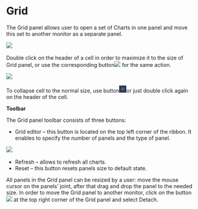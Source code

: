 # Grid


The Grid panel allows user to open a set of Charts in one panel and move this set to another monitor as a separate panel.

![](../../../.gitbook/assets/12%20%283%29.png)


Double click on the header of a cell in order to maximize it to the size of Grid panel, or use the corresponding button![](../../../.gitbook/assets/13%20%281%29.png)
for the same action. 

![](../../../.gitbook/assets/14%20%282%29.png)


To collapse cell to the normal size, use button![](../../../.gitbook/assets/15%20%282%29.png)or just double click again on the header of the cell.

**Toolbar**

The Grid panel toolbar consists of three buttons:

* Grid editor – this button is located on the top left corner of the ribbon. It enables to specify the number of panels and the type of panel.

![](../../../.gitbook/assets/16%20%281%29.png)

* Refresh – allows to refresh all charts.
* Reset – this button resets panels size to default state.

 All panels in the Grid panel can be resized by a user: move the mouse cursor on the panels’ joint, after that drag and drop the panel to the needed size. In order to move the Grid panel to another monitor, click on the button![](../../../.gitbook/assets/17%20%281%29.png)
at the top right corner of the Grid panel and select Detach.

